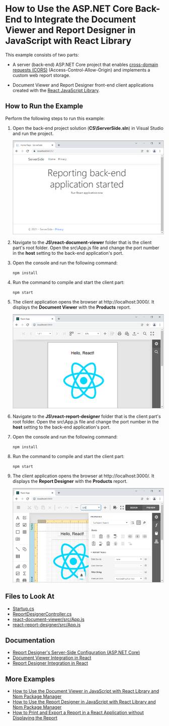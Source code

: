 # How to Use the ASP.NET Core Back-End to Integrate the Document Viewer and Report Designer in JavaScript with React Library

This example consists of two parts: 

- A server (back-end) ASP.NET Core project that enables [cross-domain requests (CORS)](https://developer.mozilla.org/en-US/docs/Web/HTTP/CORS) (Access-Control-Allow-Origin) and implements a custom web report storage.

- Document Viewer and Report Designer front-end client applications created with the [React JavaScript Library](https://reactjs.org/).

## How to Run the Example

Perform the following steps to run this example:

1. Open the back-end project solution (**CS\ServerSide.sln**) in Visual Studio and run the project. 

    ![Server-Side App](Images/serverside.png)

2. Navigate to the **JS\react-document-viewer** folder that is the client part's root folder. Open the src\App.js file and change the port number in the **host** setting to the back-end application's port.
3. Open the console and run the following command:

    ```npm install```

4. Run the command to compile and start the client part:

    ```npm start```

5. The client application opens the browser at http://localhost:3000/. It displays the **Document Viewer** with the **Products** report.

    ![Document Viewer App](Images/viewer.png)

6. Navigate to the **JS\react-report-designer** folder that is the client part's root folder. Open the src\App.js file and change the port number in the **host** setting to the back-end application's port.

7. Open the console and run the following command:

    ```npm install```

8. Run the command to compile and start the client part:

    ```npm start```

9. The client application opens the browser at http://localhost:3000/. It displays the **Report Designer** with the **Products** report.

    ![Report Designer App](Images/designer.png)


## Files to Look At


- [Startup.cs](./ServerSide/ServerSide/Startup.cs)
- [ReportDesignerController.cs](./ServerSide/ServerSide/Controllers/ReportDesignerController.cs)
- [react-document-viewer/src/App.js](./react-document-viewer/src/App.js)
- [react-report-designer/src/App.js](./react-report-designer/src/App.js)


## Documentation

- [Report Designer's Server-Side Configuration (ASP.NET Core)](https://docs.devexpress.com/XtraReports/400196)
- [Document Viewer Integration in React](https://docs.devexpress.com/XtraReports/119338)
- [Report Designer Integration in React](https://docs.devexpress.com/XtraReports/119339)

## More Examples

- [How to Use the Document Viewer in JavaScript with React Library and Npm Package Manager](https://github.com/DevExpress-Examples/reporting-document-viewer-in-javascript-with-react)
- [How to Use the Report Designer in JavaScript with React Library and Npm Package Manager](https://github.com/DevExpress-Examples/reporting-eud-designer-in-javascript-with-react)
- [How to Print and Export a Report in a React Application without Displaying the Report](https://github.com/DevExpress-Examples/Reporting-React-Print-Without-Preview)
